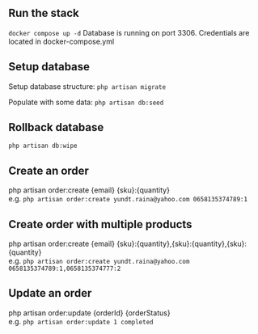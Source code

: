 ## Run the stack

```docker compose up -d```
Database is running on port 3306.
Credentials are located in docker-compose.yml

## Setup database

Setup database structure:
```php artisan migrate```

Populate with some data: 
```php artisan db:seed```

## Rollback database

```php artisan db:wipe```

## Create an order

php artisan order:create {email} {sku}:{quantity}  
e.g. ```php artisan order:create yundt.raina@yahoo.com 0658135374789:1```

## Create order with multiple products

php artisan order:create {email} {sku}:{quantity},{sku}:{quantity},{sku}:{quantity}  
e.g. ```php artisan order:create yundt.raina@yahoo.com 0658135374789:1,0658135374777:2```

## Update an order
php artisan order:update {orderId} {orderStatus}  
e.g. ```php artisan order:update 1 completed```